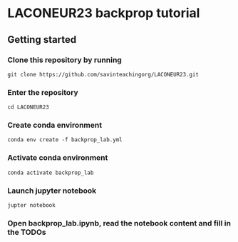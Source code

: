 # LACONEUR23 backprop tutorial

## Getting started

### Clone this repository by running
```
git clone https://github.com/savinteachingorg/LACONEUR23.git
```
### Enter the repository
```
cd LACONEUR23
```
### Create conda environment
```
conda env create -f backprop_lab.yml
```
### Activate conda environment
```
conda activate backprop_lab
```
### Launch jupyter notebook
```
jupter notebook
```
### Open backprop_lab.ipynb, read the notebook content and fill in the TODOs
